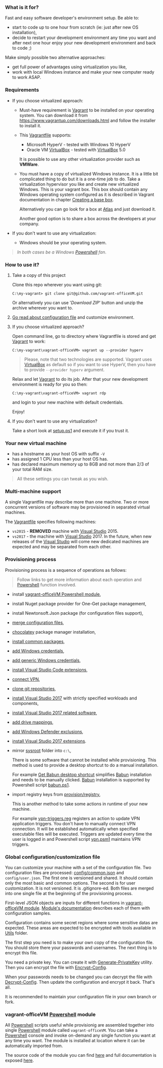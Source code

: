 ### What is it for?

Fast and easy software developer's environment setup. 
Be able to:
* start to code up to one hour from scratch (ie: just after new OS installation),
* decide to restart your development environment any time you want 
  and after next one hour enjoy your new development environment
  and back to code ;)

Make simply possible two alternative approaches:
* get full power of advantages using virtualization you like,
* work with local Windows instance and make your new computer ready to work ASAP.

### Requirements

* If you choose virtualized approach:

  * Must-have requirement is [Vagrant] to be installed on your operating system.
    You can download it from https://www.vagrantup.com/downloads.html
    and follow the installer to install it.

  * This [Vagrantfile] supports:

    * Microsoft HyperV - tested with Windows 10 HyperV
    * Oracle VM [VirtualBox] - tested with [VirtualBox] 5.0

    It is possible to use any other virtualization provider such as **VMWare**.
  
  * You must have a copy of virtualized Windows instance.
    It is a little bit complicated thing to do but it is a one-time job to do.
    Take a virtualization hypervisor you like and create new virtualized Windows.
    This is your vagrant box.
    This box should contain any Windows operating system configured as it is
    described in Vagrant documentation in chapter
    [Creating a base box](https://www.vagrantup.com/docs/boxes/base.html).

    Alternatively you can go look for a box at [Atlas](https://atlas.hashicorp.com/boxes/search)
    and just download it.

    Another good option is to share a box across the developers at your company.

* If you don't want to use any virtualization:

  * Windows should be your operating system.

> _In both cases be a Windows [Powershell] fan_.

### How to use it?

1. Take a copy of this project

   Clone this repo wherever you want using git:

   ```shell
   C:\my-vagrant> git clone git@github.com/vagrant-officeVM.git
   ```

   Or alternatively you can use '_Download ZIP_' button
   and unzip the archive wherever you want to.

2. [Go read about configuration file](#global-configurationcustomization-file) and customize environment.

3. If you choose virtualized approach?

   Open command line, go to directory where Vagrantfile is stored
   and get [Vagrant] to work:

   ```shell
   C:\my-vagrant\vagrant-officeVM> vagrant up --provider hyperv
   ```

   > Please, note that two technologies are supported.
   > Vagrant uses [VirtualBox] as default so if you want to use HyperV,
   > then you have to provide `--provider hyperv` argument.

   Relax and let [Vagrant] to do its job.
   After that your new development environment is ready for you so then:

   ```shell
   C:\my-vagrant\vagrant-officeVM> vagrant rdp
   ```

   and login to your new machine with default credentials.

   Enjoy!

4. If you don't want to use any virtualization?
   
   Take a short look at [setup.ps1](setup.ps1) and execute it if you trust it.

### Your new virtual machine

  * has a hostname as your host OS with suffix `-V`
  * has assigned 1 CPU less than your host OS has.
  * has declared maximum memory up to 8GB and not more than 2/3 of your total RAM size.

  > All these settings you can tweak as you wish.

### Multi-machine support

A single Vagrantfile may describe more than one machine. Two or more concurrent
versions of software may be provisioned in separated virtual machines.

The [Vagrantfile] specifies following machines:

* `vs2015` - **REMOVED** machine with [Visual Studio] 2015.
* `vs2017` - the machine with [Visual Studio] 2017.
  In the future, when new releases of the [Visual Studio] will come new
  dedicated machines are expected and may be separated from each other.

### Provisioning process

Provisioning process is a sequence of operations as follows:

> Follow links to get more information about each operation and [Powershell] function involved.

* install [vagrant-officeVM Powershell module](#vagrant-officevm-powershell-module),
* install Nuget package provider for One-Get package management,
* install Newtonsoft.Json package (for configuration files support),
* [merge configuration files](docs/Merge-ConfigurationFiles.md),
* [chocolatey] package manager installation,
* [install common packages](docs/Install-CommonPackages.md),
* [add Windows credentials](docs/Add-WindowsCredentials.md),
* [add generic Windows credentials](docs/Add-GenericWindowsCredentials.md),
* [install Visual Studio Code extensions](docs/Install-VisualStudioCodeExtensions.md),
* [connect VPN](docs/Connect-Vpn.md),
* [clone git repositories](docs/Copy-GitRepositories.md),
* [install Visual Studio 2017](docs/Install-VisualStudio2017.md) with strictly specified workloads and components,
* [install Visual Studio 2017 related software](docs/Install-VisualStudio2017Packages.md),
* [add drive mappings](docs/Add-DriveMappings.md),
* [add Windows Defender exclusions](docs/Add-WindowsDefenderExclusions.md),
* [install Visual Studio 2017 extensions](docs/Install-VisualStudio2017Extensions.md).
* mirror [sysroot](sysroot) folder into `c:\`,

  There is some software that cannot be installed while provisioning.
  This method is used to provide a desktop shortcut to do a manual installation.

  For example [Get Babun desktop shortcut](sysroot/Users/vagrant/Desktop)
  simplifies [Babun] installation and needs to be manually clicked. [Babun]
  installation is supported by Powershell script
  [babun.ps1](provision/powershell/babun.ps1).

* import registry keys from [provision/registry](provision/registry),

  This is another method to take some actions in runtime of your new machine.

  For example [vpn-triggers.reg](provision/registry/vpn-triggers.reg)
  registers an action to update VPN application triggers. You don't have to
  manually connect VPN connection. It will be established automatically when
  specified executable files will be executed. Triggers are updated every time
  the user is logged in and Powershell script
  [vpn.psm1](provision/powershell/vpn.psm1)
  maintains VPN triggers.

### Global configuration/customization file

You can customize your machine with a set of the configuration file.
Two configuration files are processed: [config/common.json](config/common.json) and `config/user.json`.
The first one is versioned and shared. It should contain only the most basic and common options.
The second is for user customization. It is not versioned. It is .gitignore-ed.
Both files are merged into one single file at the beginning of the provisioning process.

First-level JSON objects are inputs for different functions
in [vagrant-officeVM module](#vagrant-officevm-powershell-module).
[Module's documentation](docs) describes each of them with configuration samples.

Configuration contains some secret regions where some sensitive datas are expected.
These areas are expected to be encrypted with tools available in [Utils](utils) folder.

The first step you need is to make your own copy of the configuration file. You should store there your passwords and usernames.
The next thing is to encrypt this file.

You need a private key. You can create it with [Generate-PrivateKey](utils/Generate-PrivateKey.ps1) utility.
Then you can encrypt the file with [Encrypt-Config](utils/Encrypt-Config.ps1).

When your passwords needs to be changed you can decrypt the file with [Decrypt-Config](utils/Decrypt-Config.ps1). Then update the configuration and encrypt it back. That's all.

It is recommended to maintain your configuration file in your own branch or fork.

### vagrant-officeVM [Powershell] module

All [Powershell] scripts useful while provisionig are assembled together 
into single [Powershell] module called `vagrant-officeVM`. 
You can take a [Powershell] console and invoke on-demand any single function you want at any time you want.
The module is installed at location where it can be automatically imported from.

The source code of the module you can find [here](provision/powershell) 
and full documentation is exposed [here](docs).

[Babun]: http://babun.github.io
[Chocolatey]: https://chocolatey.org
[Git]: https://git-scm.com/
[inconsolata]: http://www.levien.com/type/myfonts/inconsolata.html
[Java]: http://www.java.com
[meslo]: https://github.com/andreberg/Meslo-Font
[PowerShell]: https://pl.wikipedia.org/wiki/Windows_PowerShell
[Resharper]: https://www.jetbrains.com/resharper/
[Skype]: http://www.skype.com
[source code pro]: http://adobe-fonts.github.io/source-code-pro/
[Tomighty]: http://www.tomighty.org
[unzip]: http://www.info-zip.org/UnZip.html
[Vagrant]: https://www.vagrantup.com
[Vagrantfile]: Vagrantfile
[Visual Studio]: https://www.visualstudio.com
[Visual Studio Code]: https://code.visualstudio.com
[VirtualBox]: https://www.virtualbox.org

[File nesting]: http://visualstudiogallery.msdn.microsoft.com/3ebde8fb-26d8-4374-a0eb-1e4e2665070c
[Productivity Power Tools]: http://visualstudiogallery.msdn.microsoft.com/d0d33361-18e2-46c0-8ff2-4adea1e34fef
[ReAttach]: http://visualstudiogallery.msdn.microsoft.com/8cccc206-b9de-42ef-8f5a-160ad0f017ae
[Relative line numbers]: http://visualstudiogallery.msdn.microsoft.com/74d68e2b-ff64-4c51-a2ed-d8b164eee858
[Soneta StudioExt Package]: http://visualstudiogallery.msdn.microsoft.com/d0a1ac45-15b9-4471-acaf-df650bf937d5
[Visual Studio Spell Checker]: http://visualstudiogallery.msdn.microsoft.com/a23de100-31a1-405c-b4b7-d6be40c3dfff
[VSColorOutput]: http://visualstudiogallery.msdn.microsoft.com/f4d9c2b5-d6d7-4543-a7a5-2d7ebabc2496
[VsVim]: http://visualstudiogallery.msdn.microsoft.com/59ca71b3-a4a3-46ca-8fe1-0e90e3f79329
